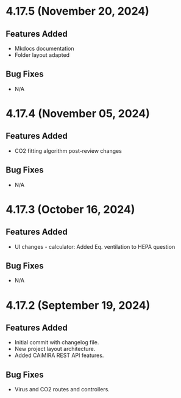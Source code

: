 # 4.17.5 (November 20, 2024)

## Features Added
- Mkdocs documentation
- Folder layout adapted

## Bug Fixes
- N/A

# 4.17.4 (November 05, 2024)

## Features Added
- CO2 fitting algorithm post-review changes

## Bug Fixes
- N/A

# 4.17.3 (October 16, 2024)

## Features Added
- UI changes - calculator: Added Eq. ventilation to HEPA question

## Bug Fixes
- N/A

# 4.17.2 (September 19, 2024)

## Features Added
- Initial commit with changelog file.
- New project layout architecture.
- Added CAiMIRA REST API features.

## Bug Fixes
- Virus and CO2 routes and controllers.
